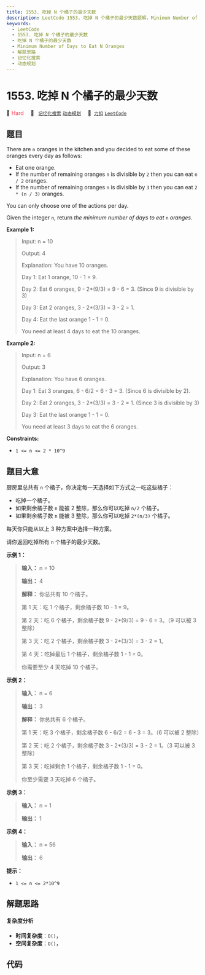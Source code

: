 ```yaml
---
title: 1553. 吃掉 N 个橘子的最少天数
description: LeetCode 1553. 吃掉 N 个橘子的最少天数题解，Minimum Number of Days to Eat N Oranges，包含解题思路、复杂度分析以及完整的 JavaScript 代码实现。
keywords:
  - LeetCode
  - 1553. 吃掉 N 个橘子的最少天数
  - 吃掉 N 个橘子的最少天数
  - Minimum Number of Days to Eat N Oranges
  - 解题思路
  - 记忆化搜索
  - 动态规划
---
```


# 1553. 吃掉 N 个橘子的最少天数

🔴 <font color=#ff334b>Hard</font>&emsp; 🔖&ensp; [`记忆化搜索`](/tag/memoization.md) [`动态规划`](/tag/dynamic-programming.md)&emsp; 🔗&ensp;[`力扣`](https://leetcode.cn/problems/minimum-number-of-days-to-eat-n-oranges) [`LeetCode`](https://leetcode.com/problems/minimum-number-of-days-to-eat-n-oranges)

## 题目

There are `n` oranges in the kitchen and you decided to eat some of these
oranges every day as follows:

  * Eat one orange.
  * If the number of remaining oranges `n` is divisible by `2` then you can eat `n / 2` oranges.
  * If the number of remaining oranges `n` is divisible by `3` then you can eat `2 * (n / 3)` oranges.

You can only choose one of the actions per day.

Given the integer `n`, return _the minimum number of days to eat_ `n`
_oranges_.



**Example 1:**

> Input: n = 10
> 
> Output: 4
> 
> Explanation: You have 10 oranges.
> 
> Day 1: Eat 1 orange,  10 - 1 = 9.  
> 
> Day 2: Eat 6 oranges, 9 - 2*(9/3) = 9 - 6 = 3. (Since 9 is divisible by 3)
> 
> Day 3: Eat 2 oranges, 3 - 2*(3/3) = 3 - 2 = 1. 
> 
> Day 4: Eat the last orange  1 - 1  = 0.
> 
> You need at least 4 days to eat the 10 oranges.

**Example 2:**

> Input: n = 6
> 
> Output: 3
> 
> Explanation: You have 6 oranges.
> 
> Day 1: Eat 3 oranges, 6 - 6/2 = 6 - 3 = 3. (Since 6 is divisible by 2).
> 
> Day 2: Eat 2 oranges, 3 - 2*(3/3) = 3 - 2 = 1. (Since 3 is divisible by 3)
> 
> Day 3: Eat the last orange  1 - 1  = 0.
> 
> You need at least 3 days to eat the 6 oranges.

**Constraints:**

  * `1 <= n <= 2 * 10^9`


## 题目大意

厨房里总共有 `n` 个橘子，你决定每一天选择如下方式之一吃这些橘子：

  * 吃掉一个橘子。
  * 如果剩余橘子数 `n` 能被 2 整除，那么你可以吃掉 `n/2` 个橘子。
  * 如果剩余橘子数 `n` 能被 3 整除，那么你可以吃掉 `2*(n/3)` 个橘子。

每天你只能从以上 3 种方案中选择一种方案。

请你返回吃掉所有 `n` 个橘子的最少天数。



**示例 1：**

> 
> 
> 
> 
> 
> **输入：** n = 10
> 
> **输出：** 4
> 
> **解释：** 你总共有 10 个橘子。
> 
> 第 1 天：吃 1 个橘子，剩余橘子数 10 - 1 = 9。
> 
> 第 2 天：吃 6 个橘子，剩余橘子数 9 - 2*(9/3) = 9 - 6 = 3。（9 可以被 3 整除）
> 
> 第 3 天：吃 2 个橘子，剩余橘子数 3 - 2*(3/3) = 3 - 2 = 1。
> 
> 第 4 天：吃掉最后 1 个橘子，剩余橘子数 1 - 1 = 0。
> 
> 你需要至少 4 天吃掉 10 个橘子。
> 
> 

**示例 2：**

> 
> 
> 
> 
> 
> **输入：** n = 6
> 
> **输出：** 3
> 
> **解释：** 你总共有 6 个橘子。
> 
> 第 1 天：吃 3 个橘子，剩余橘子数 6 - 6/2 = 6 - 3 = 3。（6 可以被 2 整除）
> 
> 第 2 天：吃 2 个橘子，剩余橘子数 3 - 2*(3/3) = 3 - 2 = 1。（3 可以被 3 整除）
> 
> 第 3 天：吃掉剩余 1 个橘子，剩余橘子数 1 - 1 = 0。
> 
> 你至少需要 3 天吃掉 6 个橘子。
> 
> 

**示例 3：**

> 
> 
> 
> 
> 
> **输入：** n = 1
> 
> **输出：** 1
> 
> 

**示例 4：**

> 
> 
> 
> 
> 
> **输入：** n = 56
> 
> **输出：** 6
> 
> 



**提示：**

  * `1 <= n <= 2*10^9`


## 解题思路

#### 复杂度分析

- **时间复杂度**：`O()`，
- **空间复杂度**：`O()`，

## 代码

```javascript

```